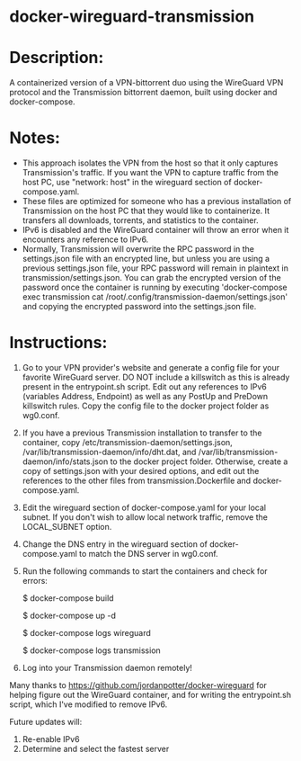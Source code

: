 # docker-wireguard-transmission
# Description:
A containerized version of a VPN-bittorrent duo using the WireGuard VPN protocol and the Transmission bittorrent daemon, built using docker and docker-compose.

# Notes:
- This approach isolates the VPN from the host so that it only captures Transmission's traffic. If you want the VPN to capture traffic from the host PC, use "network: host" in the wireguard section of docker-compose.yaml.
- These files are optimized for someone who has a previous installation of Transmission on the host PC that they would like to containerize. It transfers all downloads, torrents, and statistics to the container.
- IPv6 is disabled and the WireGuard container will throw an error when it encounters any reference to IPv6.
- Normally, Transmission will overwrite the RPC password in the settings.json file with an encrypted line, but unless you are using a previous settings.json file, your RPC password will remain in plaintext in transmission/settings.json. You can grab the encrypted version of the password once the container is running by executing 'docker-compose exec transmission cat /root/.config/transmission-daemon/settings.json' and copying the encrypted password into the settings.json file.

# Instructions: 
1. Go to your VPN provider's website and generate a config file for your favorite WireGuard server. DO NOT include a killswitch as this is already present in the entrypoint.sh script. Edit out any references to IPv6 (variables Address, Endpoint) as well as any PostUp and PreDown killswitch rules. Copy the config file to the docker project folder as wg0.conf.
2. If you have a previous Transmission installation to transfer to the container, copy /etc/transmission-daemon/settings.json, /var/lib/transmission-daemon/info/dht.dat, and /var/lib/transmission-daemon/info/stats.json to the docker project folder. Otherwise, create a copy of settings.json with your desired options, and edit out the references to the other files from transmission.Dockerfile and docker-compose.yaml. 
3. Edit the wireguard section of docker-compose.yaml for your local subnet. If you don't wish to allow local network traffic, remove the LOCAL_SUBNET option.
4. Change the DNS entry in the wireguard section of docker-compose.yaml to match the DNS server in wg0.conf.
5. Run the following commands to start the containers and check for errors:

    $ docker-compose build
    
    $ docker-compose up -d
    
    $ docker-compose logs wireguard
    
    $ docker-compose logs transmission

6. Log into your Transmission daemon remotely!

Many thanks to https://github.com/jordanpotter/docker-wireguard for helping figure out the WireGuard container, and for writing the entrypoint.sh script, which I've modified to remove IPv6.

Future updates will:
1. Re-enable IPv6
2. Determine and select the fastest server
